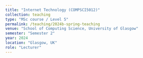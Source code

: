 ```yaml
---
title: "Internet Technology (COMPSCI5012)"
collection: teaching
type: "MSc course / Level 5"
permalink: /teaching/2024b-spring-teaching
venue: "School of Computing Science, University of Glasgow"
semester: "Semester 2"
year: 2024
location: "Glasgow, UK"
role: "Lecturer"
---
```


